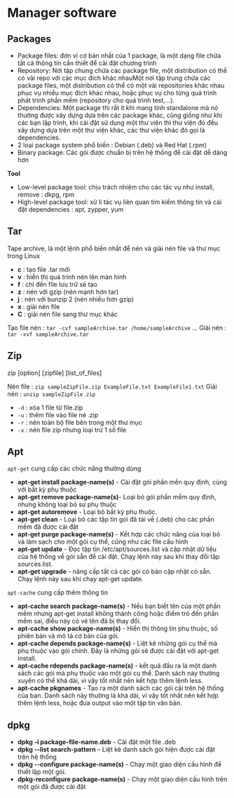 # Manager software

## Packages
+ Package files: đơn vị cơ bản nhất của 1 package, là một dạng file chứa tất cả thông tin cần thiết để cài đặt chương trình  
+ Repository: Nơi tập chung chứa các package file, một distribution có thể có vài repo với các mục đích khác nhauMột nơi tập trung chứa các package files, một distribution có thể có một vài repositories khác nhau phục vụ nhiều mục đích khác nhau, hoặc phục vụ cho từng quá trình phát trình phần mềm (repository cho quá trình test,...).
+ Dependencies: Một package thì rất it khi mang tính standalone mà nó thường được xây dựng dựa trên các package khác, cũng giống như khi các bạn lập trình, khi cài đặt sử dụng một thư viện thì thư viện đó đều xây dựng dựa trên một thư viện khác, các thư viện khác đó gọi là dependencies.
+ 2 loại package system phổ biến : Debian (.deb) và Red Hat (.rpm)
+ Binary package: Các gói được chuẩn bị trên hệ thống để cài đặt dễ dàng hơn

**Tool**
+ Low-level package tool: chịu trách nhiệm cho các tác vụ như install, remove : dkpg, rpm 
+ High-level package tool: xử lí tác vụ liên quan tìm kiếm thông tin và cài đặt dependencies : apt, zypper, yum

  
 ## Tar
 Tape archive, là một lệnh phổ biến nhất để nén và giải nén file và thư mục trong Linux
 
 - **c** : tạo file .tar mới
 - **v** : hiển thị quá trình nén lên màn hình
 - **f** : chỉ đến file lưu trữ sẽ tạo
 - **z** : nén với gzip (nén mạnh hơn tar) 
 - **j** : nén với bunzip 2 (nén nhiều hơn gzip)
 - **x** : giải nén file
 - **C** : giải nén file sang thư mục khác
 
 Tạo file nén : `tar -cvf sampleArchive.tar /home/sampleArchive` ...
 Giải nén : `tar -xvf sampleArchive.tar`
    
 
## Zip
zip [option] [zipfile] [list_of_files]

Nén file : `zip sampleZipFile.zip ExampleFile.txt ExampleFile1.txt`
Giải nén : `unzip sampleZipFile.zip`
  
* `-d` : xóa 1 file từ file.zip
* `-u` : thêm file vào file né .zip
* `-r` : nén toàn bộ file bên trong một thư mục
* `-x` : nén file zip nhưng loại trừ 1 số file
    
  
## Apt
`apt-get` cung cấp các chức năng thường dùng
- **apt-get install package-name(s)** - Cài đặt gói phần mền quy định, cùng với bất kỳ phụ thuộc
- **apt-get remove package-name(s)**- Loại bỏ gói phần mềm quy định, nhưng không loại bỏ sự phụ thuộc
- **apt-get autoremove** - Loại bỏ bất kỳ phụ thuộc.
- **apt-get clean** - Loại bỏ các tập tin gói đã tải về (.deb) cho các phần mềm đã được cài đặt
- **apt-get purge package-name(s)** - Kết hợp các chức năng của loại bỏ và làm sạch cho một gói cụ thể, cũng như các file cấu hình
- **apt-get update** - Đọc tập tin /etc/apt/sources.list và cập nhật dữ liệu của hệ thống về gói sẵn để cài đặt. Chạy lệnh này sau khi thay đổi tập sources.list.
- **apt-get upgrade** - nâng cấp tất cả các gói có bản cập nhật có sẵn. Chạy lệnh này sau khi chạy apt-get update.


`apt-cache` cung cấp thêm thông tin
- **apt-cache search package-name(s)** - Nếu bạn biết tên của một phần mềm nhưng apt-get install không thành công hoặc điểm trỏ đến phần mềm sai, điều này có vẻ tên đã bị thay đổi.
- **apt-cache show package-name(s)** - Hiển thị thông tin phụ thuộc, số phiên bản và mô tả cơ bản của gói.
- **apt-cache depends package-name(s)** - Liệt kê những gói cụ thể mà phụ thuộc vào gói chính. Đây là những gói sẽ được cài đặt với apt-get install.
- **apt-cache rdepends package-name(s)** - kết quả đầu ra là một danh sách các gói mà phụ thuộc vào một gói cụ thể. Danh sách này thường xuyên có thể khá dài, vì vậy tốt nhất nên kết hợp thêm lệnh less.
- **apt-cache pkgnames** - Tạo ra một danh sách các gói cài trên hệ thống của bạn. Danh sách này thường là khá dài, vì vậy tốt nhất nên kết hợp thêm lệnh less, hoặc đưa output vào một tập tin văn bản.
  
  
  
  
## dpkg
- **dpkg -i package-file-name.deb** - Cài đặt một file .deb
- **dpkg --list search-pattern** – Liệt kê danh sách gói hiện được cài đặt trên hệ thống
- **dpkg --configure package-name(s)** - Chạy một giao diện cấu hình để thiết lập một gói.
- **dpkg-reconfigure package-name(s)** - Chạy một giao diện cấu hình trên một gói đã được cài đặt


  
  
  
  
  
  
  
  

